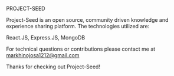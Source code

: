 PROJECT-SEED

Project-Seed is an open source, community driven knowledge and experience sharing platform. The technologies utilized are:

React.JS,
Express.JS,
MongoDB


For technical questions or contributions please contact me at markhinojosa1212@gmail.com



Thanks for checking out Project-Seed! 